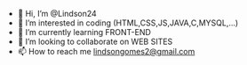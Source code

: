 - 👋 Hi, I’m @Lindson24
- 👀 I’m interested in coding (HTML,CSS,JS,JAVA,C,MYSQL,...)
- 🌱 I’m currently learning FRONT-END
- 💞️ I’m looking to collaborate on WEB SITES
- 📫 How to reach me lindsongomes2@gmail.com

<!---
Lindson24/Lindson24 is a ✨ special ✨ repository because its `README.md` (this file) appears on your GitHub profile.
You can click the Preview link to take a look at your changes.
--->
